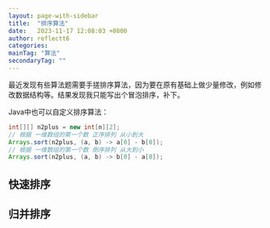 ```yaml
---
layout: page-with-sidebar
title:  "排序算法"
date:   2023-11-17 12:08:03 +0800
author: reflectt6
categories: 
mainTag: "算法"
secondaryTag: ""
---
```


最近发现有些算法题需要手搓排序算法，因为要在原有基础上做少量修改，例如修改数据结构等。结果发现我只能写出个冒泡排序，补下。

Java中也可以自定义排序算法：

```java
int[][] n2plus = new int[n][2];
// 根据 一维数组的第一个数 正序排列 从小到大
Arrays.sort(n2plus, (a, b) -> a[0] - b[0]);
// 根据 一维数组的第一个数 倒序排列 从大到小
Arrays.sort(n2plus, (a, b) -> b[0] - a[0]);

```



## 快速排序





## 归并排序















